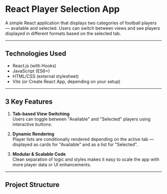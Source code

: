 # React Player Selection App

A simple React application that displays two categories of football players — available and selected. Users can switch between views and see players displayed in different formats based on the selected tab.

---

## Technologies Used

- React.js (with Hooks)
- JavaScript (ES6+)
- HTML/CSS (external stylesheet)
- Vite (or Create React App, depending on your setup)

---

## 3 Key Features

1. **Tab-based View Switching**  
   Users can toggle between "Available" and "Selected" players using interactive buttons.

2. **Dynamic Rendering**  
   Player lists are conditionally rendered depending on the active tab — displayed as cards for "Available" and as a list for "Selected".

3. **Modular & Scalable Code**  
   Clean separation of logic and styles makes it easy to scale the app with more player data or UI enhancements.

---

##  Project Structure

